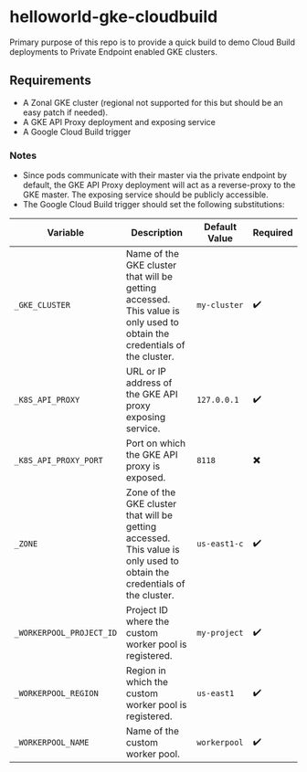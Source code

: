 # helloworld-gke-cloudbuild

Primary purpose of this repo is to provide a quick build to demo Cloud Build deployments to Private Endpoint enabled GKE clusters.

## Requirements

- A Zonal GKE cluster (regional not supported for this but should be an easy patch if needed).
- A GKE API Proxy deployment and exposing service
- A Google Cloud Build trigger

### Notes

- Since pods communicate with their master via the private endpoint by default, the GKE API Proxy deployment will act as a reverse-proxy to the GKE master. The exposing service should be publicly accessible.
- The Google Cloud Build trigger should set the following substitutions:

| Variable | Description | Default Value | Required |
| --- | --- | --- | --- |
| `_GKE_CLUSTER` | Name of the GKE cluster that will be getting accessed. This value is only used to obtain the credentials of the cluster. | `my-cluster` | :heavy_check_mark: |
| `_K8S_API_PROXY` | URL or IP address of the GKE API proxy exposing service. | `127.0.0.1` | :heavy_check_mark: |
| `_K8S_API_PROXY_PORT` | Port on which the GKE API proxy is exposed. | `8118` | :heavy_multiplication_x: |
| `_ZONE` | Zone of the GKE cluster that will be getting accessed. This value is only used to obtain the credentials of the cluster. | `us-east1-c` | :heavy_check_mark: |
| `_WORKERPOOL_PROJECT_ID` | Project ID where the custom worker pool is registered. | `my-project` | :heavy_check_mark: |
| `_WORKERPOOL_REGION` | Region in which the custom worker pool is registered. | `us-east1` | :heavy_check_mark: |
| `_WORKERPOOL_NAME` | Name of the custom worker pool. | `workerpool` | :heavy_check_mark: |
